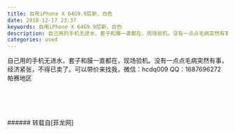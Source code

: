 ```yaml
---
title: 自用iPhone X 64G9.9层新，白色
date: 2018-12-17 23:37
keywords: 自用iPhone X 64G9.9层新，白色
description: 自己用的手机无进水，套子和膜一直都在，现场验机。没有一点点毛病突然有事，经济紧张，不得已卖了。可以带价来找我，微信：hcdq009 QQ：1687696272 帕赛地区
categories: used
---
```

<td class="t_f" id="postmessage_2513508">

自己用的手机无进水，套子和膜一直都在，现场验机。没有一点点毛病突然有事，经济紧张，不得已卖了。可以带价来找我，微信：hcdq009 QQ：1687696272 帕赛地区<br/>
<img alt="" border="0" class="zoom" data-cf-modified-459241d4be2febfc01484b28-="" file="http://www.flw.ph/data/appbyme/upload/image/201812/17/t1GoVEiRWEZw.jpg" id="aimg_h3WhZ" lazyloadthumb="1" onclick="" onmouseover="" src="http://www.flw.ph/data/appbyme/upload/image/201812/17/t1GoVEiRWEZw.jpg"/><br/>
<br/>
<img alt="" border="0" class="zoom" data-cf-modified-459241d4be2febfc01484b28-="" file="http://www.flw.ph/data/appbyme/upload/image/201812/17/ssqRQ6ZAIVYz.jpg" id="aimg_DOpMB" lazyloadthumb="1" onclick="" onmouseover="" src="http://www.flw.ph/data/appbyme/upload/image/201812/17/ssqRQ6ZAIVYz.jpg"/><br/>
<br/>
<img alt="" border="0" class="zoom" data-cf-modified-459241d4be2febfc01484b28-="" file="http://www.flw.ph/data/appbyme/upload/image/201812/17/YCxmeRdHaGQo.jpg" id="aimg_Hgq6j" lazyloadthumb="1" onclick="" onmouseover="" src="http://www.flw.ph/data/appbyme/upload/image/201812/17/YCxmeRdHaGQo.jpg"/><br/>
<br/>
<br/>
</td>
###### 转载自[菲龙网]